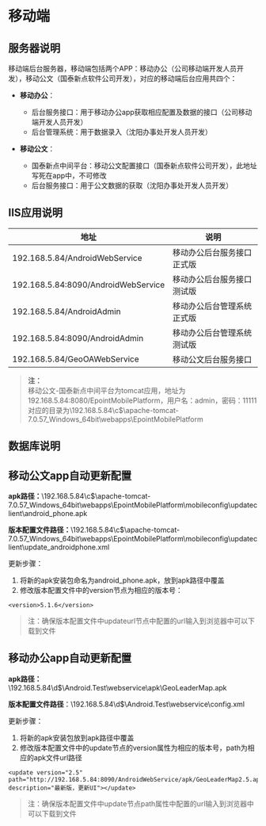 # 移动端

## 服务器说明
移动端后台服务器，移动端包括两个APP：移动办公（公司移动端开发人员开发），移动公文（国泰新点软件公司开发），对应的移动端后台应用共四个：

 - **移动办公**：
    + 后台服务接口：用于移动办公app获取相应配置及数据的接口（公司移动端开发人员开发）
    + 后台管理系统：用于数据录入（沈阳办事处开发人员开发）
    
     
 - **移动公文**：
    + 国泰新点中间平台：移动公文配置接口（国泰新点软件公司开发），此地址写死在app中，不可修改
    + 后台服务接口：用于公文数据的获取（沈阳办事处开发人员开发）
    

## IIS应用说明

| 地址 | 说明 |
| ---- | --- |
| 192.168.5.84/AndroidWebService | 移动办公后台服务接口正式版 |
| 192.168.5.84:8090/AndroidWebService | 移动办公后台服务接口测试版 |
| 192.168.5.84/AndroidAdmin | 移动办公后台管理系统正式版 |
| 192.168.5.84:8090/AndroidAdmin | 移动办公后台管理系统测试版 |
| 192.168.5.84/GeoOAWebService | 移动公文后台服务接口 |

> **注：**  
> 移动公文-国泰新点中间平台为tomcat应用，地址为192.168.5.84:8080/EpointMobilePlatform，用户名：admin，密码：11111
> 对应的目录为\192.168.5.84\c$\apache-tomcat-7.0.57_Windows_64bit\webapps\EpointMobilePlatform

## 数据库说明



## 移动公文app自动更新配置

**apk路径：**\192.168.5.84\c$\apache-tomcat-7.0.57_Windows_64bit\webapps\EpointMobilePlatform\mobileconfig\updateclient\android_phone.apk  

**版本配置文件路径：**\192.168.5.84\c$\apache-tomcat-7.0.57_Windows_64bit\webapps\EpointMobilePlatform\mobileconfig\updateclient\update_androidphone.xml

更新步骤：

 1. 将新的apk安装包命名为android_phone.apk，放到apk路径中覆盖
 2. 修改版本配置文件中的version节点为相应的版本号：
 ```
 <version>5.1.6</version>
 ```   
 > 注：确保版本配置文件中updateurl节点中配置的url输入到浏览器中可以下载到文件
 
## 移动办公app自动更新配置

**apk路径：**\192.168.5.84\d$\Android.Test\webservice\apk\GeoLeaderMap.apk

**版本配置文件路径**：\192.168.5.84\d$\Android.Test\webservice\config.xml

更新步骤：

 1. 将新的apk安装包放到apk路径中覆盖
 2. 修改版本配置文件中的update节点的version属性为相应的版本号，path为相应的apk文件url路径
```
<update version="2.5" path="http://192.168.5.84:8090/AndroidWebService/apk/GeoLeaderMap2.5.apk" description="最新版，更新UI"></update>
```
> 注：确保版本配置文件中update节点path属性中配置的url输入到浏览器中可以下载到文件

    
